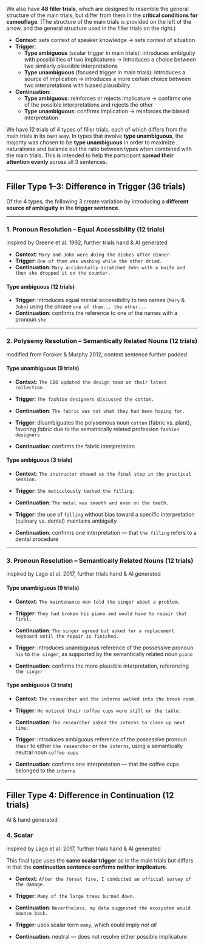 We also have **48 filler trials**, which are designed to resemble the general structure of the main trials, but differ from them in the **critical conditions for camouflage**. (The structure of the main trials is provided on the left of the arrow, and the general structure used in the filler trials on the right.)

- **Context**: sets context of speaker knowledge → sets context of situation
- **Trigger**:  
  - **Type ambiguous** (scalar trigger in main trials): introduces ambiguity with possibilities of two implicatures → introduces a choice between two similarly plausible interpretations  
  - **Type unambiguous** (focused trigger in main trials): introduces a source of implication → introduces a more certain choice between two interpretations with biased plausibility  
- **Continuation**:  
  - **Type ambiguous**: reinforces or rejects implicature → confirms one of the possible interpretations and rejects the other  
  - **Type unambiguous**: confirms implication → reinforces the biased interpretation  

We have 12 trials of 4 types of filler trials, each of which differs from the main trials in its own way. In types that involve **type unambiguous**, the majority was chosen to be **type unambiguous** in order to maximize naturalness and balance out the ratio between types when combined with the main trials. This is intended to help the participant **spread their attention evenly** across all 3 sentences.

---

## **Filler Type 1–3: Difference in Trigger (36 trials)**

Of the 4 types, the following 3 create variation by introducing a **different source of ambiguity** in the **trigger sentence**.

---

### **1. Pronoun Resolution – Equal Accessibility (12 trials)**

inspired by Greene et al. 1992, further trials hand & AI generated 

- **Context**: `Mary and John were doing the dishes after dinner.`  
- **Trigger**: `One of them was washing while the other dried.`  
- **Continuation**: `Mary accidentally scratched John with a knife and then she dropped it on the counter.`  

#### **Type ambiguous (12 trials)**

- **Trigger**: introduces equal mental accessibility to two names (`Mary` & `John`) using the phrase `one of them... the other...`  
- **Continuation**: confirms the reference to one of the names with a pronoun `she`

---

### **2. Polysemy Resolution – Semantically Related Nouns (12 trials)**

modified from Foraker & Murphy 2012, context sentence further padded 

#### **Type unambiguous (9 trials)**

- **Context**: `The CEO updated the design team on their latest collection.`  
- **Trigger**: `The fashion designers discussed the cotton.`  
- **Continuation**: `The fabric was not what they had been hoping for.`

- **Trigger**: disambiguates the polysemous noun `cotton` (fabric vs. plant), favoring *fabric* due to the semantically related profession `fashion designers`  
- **Continuation**: confirms the fabric interpretation

#### **Type ambiguous (3 trials)**

- **Context**: `The instructor showed us the final step in the practical session.`  
- **Trigger**: `She meticulously tested the filling.`  
- **Continuation**: `The metal was smooth and even on the teeth.`

- **Trigger**: the use of `filling` without bias toward a specific interpretation (culinary vs. dental) maintains ambiguity  
- **Continuation**: confirms one interpretation — that `the filling` refers to a dental procedure

---

### **3. Pronoun Resolution – Semantically Related Nouns (12 trials)**

inspired by Lago et al. 2017, further trials hand & AI generated 

#### **Type unambiguous (9 trials)**

- **Context**: `The maintenance men told the singer about a problem.`  
- **Trigger**: `They had broken his piano and would have to repair that first.`  
- **Continuation**: `The singer agreed but asked for a replacement keyboard until the repair is finished.`

- **Trigger**: introduces unambiguous reference of the possessive pronoun `his` to `the singer`, as supported by the semantically related noun `piano`  
- **Continuation**: confirms the more plausible interpretation, referencing `the singer`

#### **Type ambiguous (3 trials)**

- **Context**: `The researcher and the interns walked into the break room.`  
- **Trigger**: `He noticed their coffee cups were still on the table.`  
- **Continuation**: `The researcher asked the interns to clean up next time.`

- **Trigger**: introduces ambiguous reference of the possessive pronoun `their` to either `the researcher` or `the interns`, using a semantically neutral noun `coffee cups`  
- **Continuation**: confirms one interpretation — that the coffee cups belonged to the `interns`

---

## **Filler Type 4: Difference in Continuation (12 trials)**

AI & hand generated

### **4. Scalar**
inspired by Lago et al. 2017, further trials hand & AI generated 


This final type uses the **same scalar trigger** as in the main trials but differs in that the **continuation sentence confirms neither implicature**.

- **Context**: `After the forest fire, I conducted an official survey of the damage.`  
- **Trigger**: `Many of the large trees burned down.`  
- **Continuation**: `Nevertheless, my data suggested the ecosystem would bounce back.`  

- **Trigger**: uses scalar term `many`, which could imply *not all*  
- **Continuation**: neutral — does not resolve either possible implicature
